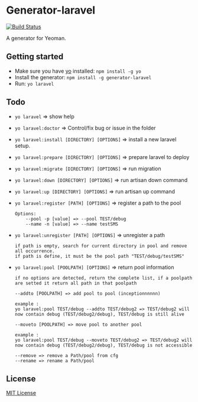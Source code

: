 # Generator-laravel
[![Build Status](https://secure.travis-ci.org/Freyskeyd/generator-laravel.png?branch=unstable)](https://travis-ci.org/Freyskeyd/generator-laravel)

A generator for Yeoman.

## Getting started
- Make sure you have [yo](https://github.com/yeoman/yo) installed:
    `npm install -g yo`
- Install the generator: `npm install -g generator-laravel`
- Run: `yo laravel`

## Todo

- `yo laravel` => show help
- `yo laravel:doctor` => Control/fix bug or issue in the folder
- `yo laravel:install [DIRECTORY] [OPTIONS]` => install a new laravel setup.
- `yo laravel:prepare [DIRECTORY] [OPTIONS]` => prepare laravel to deploy
- `yo laravel:migrate [DIRECTORY] [OPTIONS]` => run migration
- `yo laravel:down [DIRECTORY] [OPTIONS]`    => run artisan down command
- `yo laravel:up [DIRECTORY] [OPTIONS]`      => run artisan up command
- `yo laravel:register [PATH] [OPTIONS]`     => register a path to the pool

    ```
    Options:
        --pool -p [value] => --pool TEST/debug
        --name -n [value] => --name testSMS
    ```

- `yo laravel:unregister [PATH] [OPTIONS]`   => unregister a path

    ```
    if path is empty, search for current directory in pool and remove all occurrence.
    if path is define, it must be the pool path "TEST/debug/testSMS"
    ```
- `yo laravel:pool [POOLPATH] [OPTIONS]`                => return pool information

    ```
    if no options are detected, return the complete list, if a poolpath are setted it return all path in that poolpath

    --addto [POOLPATH] => add pool to pool (inceptionnnnnn)

    example :
    yo laravel:pool TEST/debug --addto TEST/debug2 => TEST/debug2 will now contain debug (TEST/debug2/debug), TEST/debug is still alive

    --moveto [POOLPATH] => move pool to another pool

    example :
    yo laravel:pool TEST/debug --moveto TEST/debug2 => TEST/debug2 will now contain debug (TEST/debug2/debug), TEST/debug is not accessible

    --remove => remove a Path/pool from cfg
    --rename => rename a Path/pool
    ```

## License
[MIT License](http://en.wikipedia.org/wiki/MIT_License)

